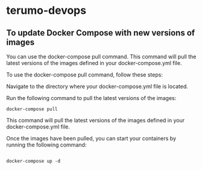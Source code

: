# terumo-devops



## To update Docker Compose with new versions of images

You can use the docker-compose pull command. This command will pull the latest versions of the images defined in your docker-compose.yml file.

 To use the docker-compose pull command, follow these steps:

Navigate to the directory where your docker-compose.yml file is located.

Run the following command to pull the latest versions of the images:

```
docker-compose pull
```
This command will pull the latest versions of the images defined in your docker-compose.yml file.

Once the images have been pulled, you can start your containers by running the following command:

```

docker-compose up -d
```
